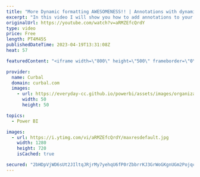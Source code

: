 ```yaml
---
title: "More Dynamic formatting AWESOMENESS!! | Annotations with dynamic formatting"
excerpt: "In this video I will show you how to add annotations to your charts using dynamic formatting :)  More formatting tips:https://youtu.be/ROyVkQ9vTjc  With charticulator: https://www.youtube.com/watch?v=3rr-XbbGT9o&t=169s&ab_channel=Curbal  Join this channel membership to get access to all the recorded"
originalUrl: https://youtube.com/watch?v=aRMZEfcQrdY
type: video
price: Free
length: PT4M45S
publishedDateTime: 2023-04-19T13:31:08Z
heat: 57

featuredContent: "<iframe width=\"800\" height=\"500\" frameborder=\"0\" src=\"https://www.youtube.com/embed/aRMZEfcQrdY\" allow=\"accelerometer; autoplay; encrypted-media; gyroscope; picture-in-picture\" allowfullscreen></iframe>"

provider:
  name: Curbal
  domain: curbal.com
  images:
    - url: https://everyday-cc.github.io/powerbi/assets/images/organizations/curbal.com-50x50.jpg
      width: 50
      height: 50

topics:
  - Power BI

images:
  - url: https://i.ytimg.com/vi/aRMZEfcQrdY/maxresdefault.jpg
    width: 1280
    height: 720
    isCached: true

secured: "2bHDpVjWD6sUt2JIltqJRjrMy7yehqU6fP0rZbbrrKJ3GrWoGKgnUGm2PojqcLn3tYtawMSKPvPN3YX2uS5jF3Op3KM4Gukw0Xd6s6TYy7LwJwegeCFzHql6w5QM/bfr34+SZXE/Xx4in+3nmuvd71V/Lg/B77q4M86udja7ze2+vKJ1Qhrrzh2lm8ATBar/viPDFo1qooF6wnu2cQ0qtU5omSywRQ96u0+JAcNvsNHY4dwvVVJLrntOuRmMdpOdCoVDuapZrUKUNi0TfKnZ1M2/HNqwuE7gE7uHmwroCoPH/lZUdyH3a2pZM7img+Vd/yBRs3UQ6uonA1MHF3TJEKUabZROzor/4FlVj1DrLvu9F065i548EArRNuE+PjEaqaMYysfnwhlAaboDvdfhC35xmCwbEHBpP4sriIOPUgQ=;dHzRjj+WaZeGU++Kcm+uQg=="
---
```


